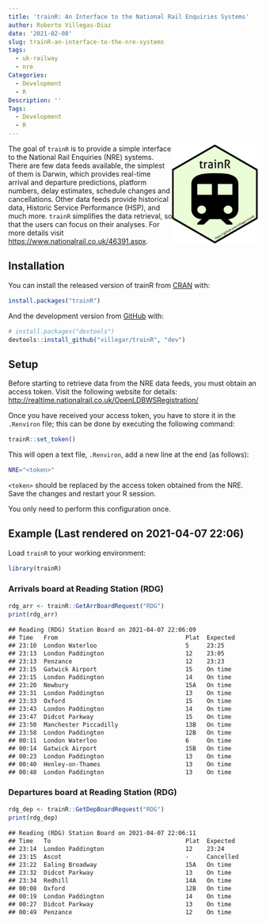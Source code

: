 ```yaml
---
title: 'trainR: An Interface to the National Rail Enquiries Systems'
author: Roberto Villegas-Diaz
date: '2021-02-08'
slug: trainR-an-interface-to-the-nre-systems
tags:
  - uk-railway
  - nre
Categories:
  - Development
  - R
Description: ''
Tags:
  - Development
  - R
---
```


<img src="https://raw.githubusercontent.com/villegar/trainR/main/inst/images/logo.png" alt="logo" align="right" height=200px/>

The goal of `trainR` is to provide a simple interface to the 
National Rail Enquiries (NRE) systems. There are few data feeds 
available, the simplest of them is Darwin, which provides real-time 
arrival and departure predictions, platform numbers, delay estimates, 
schedule changes and cancellations. Other data feeds provide historical 
data, Historic Service Performance (HSP), and much more. `trainR` 
simplifies the data retrieval, so that the users can focus on their 
analyses. For more details visit 
https://www.nationalrail.co.uk/46391.aspx.

## Installation

You can install the released version of trainR from [CRAN](https://CRAN.R-project.org) with:

``` r
install.packages("trainR")
```

And the development version from [GitHub](https://github.com/) with:

``` r
# install.packages("devtools")
devtools::install_github("villegar/trainR", "dev")
```

## Setup
Before starting to retrieve data from the NRE data feeds, you must obtain an access token. 
Visit the following website for details: http://realtime.nationalrail.co.uk/OpenLDBWSRegistration/

Once you have received your access token, you have to store it in the `.Renviron` file; this can be 
done by executing the following command:


```r
trainR::set_token()
```

This will open a text file, `.Renviron`, add a new line at the end (as follows):

```bash
NRE="<token>"
```

`<token>` should be replaced by the access token obtained from the NRE. Save the changes and restart 
your R session.

You only need to perform this configuration once.

## Example (Last rendered on 2021-04-07 22:06)

Load `trainR` to your working environment:

```r
library(trainR)
```

### Arrivals board at Reading Station (RDG)


```r
rdg_arr <- trainR::GetArrBoardRequest("RDG")
print(rdg_arr)
```

```
## Reading (RDG) Station Board on 2021-04-07 22:06:09
## Time   From                                    Plat  Expected
## 23:10  London Waterloo                         5     23:25
## 23:13  London Paddington                       12    23:05
## 23:13  Penzance                                12    23:23
## 23:15  Gatwick Airport                         15    On time
## 23:15  London Paddington                       14    On time
## 23:20  Newbury                                 15A   On time
## 23:31  London Paddington                       13    On time
## 23:33  Oxford                                  15    On time
## 23:43  London Paddington                       14    On time
## 23:47  Didcot Parkway                          15    On time
## 23:50  Manchester Piccadilly                   13B   On time
## 23:58  London Paddington                       12B   On time
## 00:11  London Waterloo                         6     On time
## 00:14  Gatwick Airport                         15B   On time
## 00:23  London Paddington                       13    On time
## 00:40  Henley-on-Thames                        13    On time
## 00:48  London Paddington                       13    On time
```

### Departures board at Reading Station (RDG)


```r
rdg_dep <- trainR::GetDepBoardRequest("RDG")
print(rdg_dep)
```

```
## Reading (RDG) Station Board on 2021-04-07 22:06:11
## Time   To                                      Plat  Expected
## 23:14  London Paddington                       12    23:24
## 23:15  Ascot                                   -     Cancelled
## 23:22  Ealing Broadway                         15A   On time
## 23:32  Didcot Parkway                          13    On time
## 23:34  Redhill                                 14A   On time
## 00:08  Oxford                                  12B   On time
## 00:19  London Paddington                       14    On time
## 00:27  Didcot Parkway                          13    On time
## 00:49  Penzance                                12    On time
```

